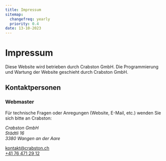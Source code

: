 ```yaml
---
title: Impressum
sitemap:
  changefreq: yearly
  priority: 0.4
date: 13-10-2023
---
```


# Impressum

Diese Website wird betrieben durch Crabston GmbH.
Die Programmierung und Wartung der Website geschieht durch Crabston GmbH.

## Kontaktpersonen

### Webmaster
Für technische Fragen oder Anregungen (Website, E-Mail, etc.) wenden Sie sich bitte an Crabston:

<address>
Crabston GmbH <br />
Städtli 16 <br />
3380 Wangen an der Aare <br />
</address>

[kontakt@crabston.ch](mailto:kontakt@crabston.ch) <br />
[+41 76 471 29 12](tel:+41764712912)
